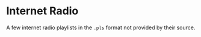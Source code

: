 # Internet Radio

A few internet radio playlists in the `.pls` format not provided by their source.

